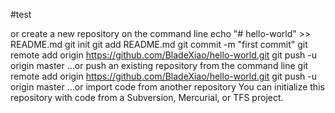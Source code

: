 #test

or create a new repository on the command line
echo "# hello-world" >> README.md
git init
git add README.md
git commit -m "first commit"
git remote add origin https://github.com/BladeXiao/hello-world.git
git push -u origin master
…or push an existing repository from the command line
git remote add origin https://github.com/BladeXiao/hello-world.git
git push -u origin master
…or import code from another repository
You can initialize this repository with code from a Subversion, Mercurial, or TFS project.